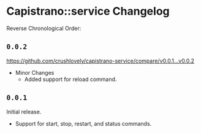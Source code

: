 # Capistrano::service Changelog

Reverse Chronological Order:

## `0.0.2`

https://github.com/crushlovely/capistrano-service/compare/v0.0.1...v0.0.2

* Minor Changes
  * Added support for reload command.

## `0.0.1`

Initial release.

* Support for start, stop, restart, and status commands.